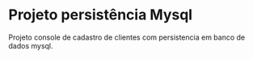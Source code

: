 # Projeto persistência Mysql

Projeto console de cadastro de clientes com persistencia em banco de dados mysql.
